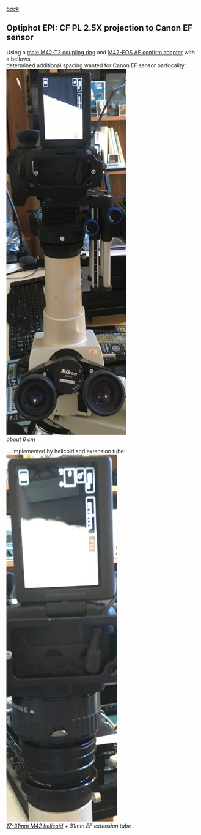  *[back](photo)*
## Optiphot EPI: CF PL 2.5X projection to Canon EF sensor
Using a [male M42-T2 coupling ring](https://www.amazon.com/dp/B0813MTZ2P)
and [M42-EOS AF confirm adapter](https://www.amazon.com/dp/B09KRVWR4B) with a bellows,  
determined additional spacing wanted for Canon EF sensor parfocality:  
![6cm bellows](bellows.jpg)  
*about 6 cm*  

... implemented by helicoid and extension tube:  
![17-31mm helicoid + 31mm EF extension](helicoid.jpg)  
*[17-31mm M42 helicoid](https://www.ebay.com/itm/282400567548) + 31mm EF extension tube*  
